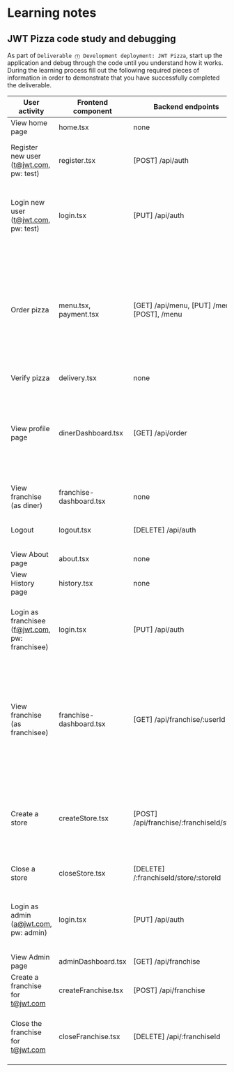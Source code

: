 # Learning notes

## JWT Pizza code study and debugging

As part of `Deliverable ⓵ Development deployment: JWT Pizza`, start up the application and debug through the code until you understand how it works. During the learning process fill out the following required pieces of information in order to demonstrate that you have successfully completed the deliverable.

| User activity                                       | Frontend component | Backend endpoints | Database SQL |
| --------------------------------------------------- | ------------------ | ----------------- | ------------ |
| View home page                                      |home.tsx                    |none                   |none              |
| Register new user<br/>(t@jwt.com, pw: test)         |register.tsx                    |[POST] /api/auth                   |INSERT INTO user (name, email, password) VALUES (?, ?, ?), INSERT INTO auth (token, userId) VALUES (?, ?)              |
| Login new user<br/>(t@jwt.com, pw: test)            |login.tsx                    |[PUT] /api/auth                   |SELECT * FROM user WHERE email=?, SELECT * FROM userRole WHERE userId=?, INSERT INTO auth (token, userId) VALUES (?, ?)              |
| Order pizza                                         |menu.tsx, payment.tsx                    |[GET] /api/menu, [PUT] /menu, [POST], /menu                   |SELECT userId FROM auth WHERE token=?, SELECT * FROM menu, SELECT id, name FROM franchise, SELECT id, name FROM store WHERE franchiseId=?, INSERT INTO dinerOrder (dinerId, franchiseId, storeId, date) VALUES (?, ?, ?, now()), INSERT INTO orderItem (orderId, menuId, description, price) VALUES (?, ?, ?, ?)              |
| Verify pizza                                        |delivery.tsx                    |none                   |none              |
| View profile page                                   |dinerDashboard.tsx                    |[GET] /api/order                   |SELECT userId FROM auth WHERE token=?, SELECT id, franchiseId, storeId, date FROM dinerOrder WHERE dinerId=? LIMIT ${offset},${config.db.listPerPage}, SELECT id, menuId, description, price FROM orderItem WHERE orderId=?              |
| View franchise<br/>(as diner)                       |franchise-dashboard.tsx                    |none                   |none              |
| Logout                                              |logout.tsx                    |[DELETE] /api/auth                   |SELECT userId FROM auth WHERE token=?, DELETE FROM auth WHERE token=?             |
| View About page                                     |about.tsx                    |none                   |none              |
| View History page                                   |history.tsx                    |none                   |none              |
| Login as franchisee<br/>(f@jwt.com, pw: franchisee) |login.tsx                    |[PUT] /api/auth                   |SELECT * FROM user WHERE email=?, SELECT * FROM userRole WHERE userId=?, INSERT INTO auth (token, userId) VALUES (?, ?)              |
| View franchise<br/>(as franchisee)                  |franchise-dashboard.tsx                    |[GET] /api/franchise/:userId                   |SELECT objectId FROM userRole WHERE role='franchisee' AND userId=?, SELECT id, name FROM franchise WHERE id in (${franchiseIds.join(',')}), SELECT u.id, u.name, u.email FROM userRole AS ur JOIN user AS u ON u.id=ur.userId WHERE ur.objectId=? AND ur.role='franchisee'              |
| Create a store                                      |createStore.tsx                    |[POST] /api/franchise/:franchiseId/store                   |SELECT u.id, u.name, u.email FROM userRole AS ur JOIN user AS u ON u.id=ur.userId WHERE ur.objectId=? AND ur.role='franchisee', INSERT INTO store (franchiseId, name) VALUES (?, ?)              |
| Close a store                                       |closeStore.tsx                    |[DELETE] /:franchiseId/store/:storeId                   |DELETE FROM store WHERE franchiseId=? AND id=?              |
| Login as admin<br/>(a@jwt.com, pw: admin)           |login.tsx                    |[PUT] /api/auth                   |SELECT * FROM user WHERE email=?, SELECT * FROM userRole WHERE userId=?, INSERT INTO auth (token, userId) VALUES (?, ?)              |
| View Admin page                                     |adminDashboard.tsx                    |[GET] /api/franchise                   |SELECT id, name FROM franchise              |
| Create a franchise for t@jwt.com                    |createFranchise.tsx                    |[POST] /api/franchise                   |INSERT INTO userRole (userId, role, objectId) VALUES (?, ?, ?)              |
| Close the franchise for t@jwt.com                   |closeFranchise.tsx                    |[DELETE] /api/:franchiseId                   |DELETE FROM store WHERE franchiseId=?, DELETE FROM userRole WHERE objectId=?, DELETE FROM franchise WHERE id=?              |

